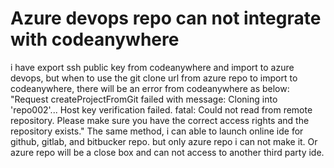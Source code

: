 
# Azure devops repo can not integrate with codeanywhere

i have export ssh public key from codeanywhere and import to azure devops, but when to use the git clone url from azure repo to import to codeanywhere, there will be an error from codeanywhere as below:
"Request createProjectFromGit failed with message: Cloning into 'repo002'...
Host key verification failed.
fatal: Could not read from remote repository.
Please make sure you have the correct access rights
and the repository exists."
The same method, i can able to launch online ide for github, gitlab, and bitbucker repo. but only azure repo i can not make it. Or azure repo will be a close box and can not access to another third party ide.

        